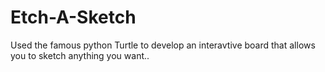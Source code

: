 # Etch-A-Sketch
Used the famous python Turtle to develop an interavtive board that allows you to sketch anything you want..
